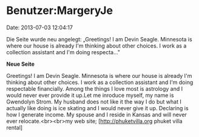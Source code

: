 Benutzer:MargeryJe
==================

Date: 2013-07-03 12:04:17

Die Seite wurde neu angelegt: „Greetings! I am Devin Seagle. Minnesota
is where our house is already I\'m thinking about other choices. I work
as a collection assistant and I\'m doing respecta..."

**Neue Seite**

<div>

Greetings! I am Devin Seagle. Minnesota is where our house is already
I\'m thinking about other choices. I work as a collection assistant and
I\'m doing respectable financially. Among the things I love most is
astrology and I would never ever provide it up.Let me inroduce myself,
my name is Gwendolyn Strom. My husband does not like it the way I do but
what I actually like doing is ice skating and I would never give it up.
Declaring is how I generate income. My spouse and I reside in Kansas and
will never ever relocate.\<br\>\<br\>my web site;
\[http://phuketvilla.org phuket villa rental\]

</div>
